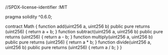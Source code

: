 //SPDX-license-identifier :MIT

pragma solidity ^0.6.0;

contract Math {
    function add(uint256 a, uint256 b) public pure returns (uint256) {
        return a + b;
    }
    function subtract(uint256 a, uint256 b) public pure returns (uint256) {
        return a - b;
    }
    function multiply(uint256 a, uint256 b) public pure returns (uint256) {
        return a * b;
    }
    function divide(uint256 a, uint256 b) public pure returns (uint256) {
        return a / b;
    }
}

